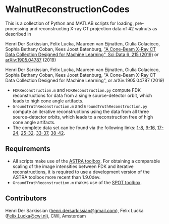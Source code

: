 # WalnutReconstructionCodes
This is a collection of Python and MATLAB scripts for loading, pre-processing and 
reconstructing X-ray CT projection data of 42 walnuts as described in

Henri Der Sarkissian, Felix Lucka, Maureen van Eijnatten,
Giulia Colacicco, Sophia Bethany Coban, Kees Joost Batenburg, ["A Cone-Beam X-Ray CT Data Collection Designed for Machine Learning", Sci Data 6, 215 (2019)](https://doi.org/10.1038/s41597-019-0235-y) or [arXiv:1905.04787](https://arxiv.org/abs/1905.04787) (2019)

Henri Der Sarkissian, Felix Lucka, Maureen van Eijnatten, Giulia Colacicco, Sophia Bethany Coban, Kees Joost Batenburg, "A Cone-Beam X-Ray CT Data Collection Designed for Machine Learning",  or arXiv:1905.04787 (2019)


* `FDKReconstruction.m` and `FDKReconstruction.py` compute FDK reconstructions for data from a single source-detector orbit, which leads to high cone angle artifacts.
* `GroundTruthReconstruction.m` and `GroundTruthReconstruction.py` compute an iterative reconstructions using the data from all three source-detector orbits, which leads to a reconstruction free of high cone angle artifacts.
* The complete data set can be found via the following links: [1-8](https://doi.org/10.5281/zenodo.2686725), [9-16](https://doi.org/10.5281/zenodo.2686970), [17-24](https://doi.org/10.5281/zenodo.2687386), [25-32](https://doi.org/10.5281/zenodo.2687634), [33-37](https://doi.org/10.5281/zenodo.2687896), [38-42](https://doi.org/10.5281/zenodo.2688111).

## Requirements

* All scripts make use of the [ASTRA toolbox](https://www.astra-toolbox.com/). For obtaining a comparable scaling of the image intensities between FDK and iterative reconstructions, it is required to use a development version of the ASTRA toolbox more recent than 1.9.0dev.
* `GroundTruthReconstruction.m` makes use of the [SPOT toolbox](http://www.cs.ubc.ca/labs/scl/spot/).

## Contributors

Henri Der Sarkissian (henri.dersarkissian@gmail.com), Felix Lucka (Felix.Lucka@cwi.nl), CWI, Amsterdam
